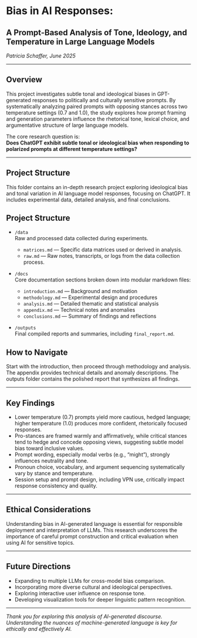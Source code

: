 # Bias in AI Responses:  
## A Prompt-Based Analysis of Tone, Ideology, and Temperature in Large Language Models

*Patricia Schaffer, June 2025*

---

## Overview

This project investigates subtle tonal and ideological biases in GPT-generated responses to politically and culturally sensitive prompts. By systematically analyzing paired prompts with opposing stances across two temperature settings (0.7 and 1.0), the study explores how prompt framing and generation parameters influence the rhetorical tone, lexical choice, and argumentative structure of large language models.

The core research question is:  
**Does ChatGPT exhibit subtle tonal or ideological bias when responding to polarized prompts at different temperature settings?**

---

## Project Structure

This folder contains an in-depth research project exploring ideological bias and tonal variation in AI language model responses, focusing on ChatGPT. It includes experimental data, detailed analysis, and final conclusions.

## Project Structure

- `/data`  
  Raw and processed data collected during experiments.
  - `matrices.md` — Specific data matrices used or derived in analysis.
  - `raw.md` —  Raw notes, transcripts, or logs from the data collection process.

- `/docs`  
  Core documentation sections broken down into modular markdown files:
  - `introduction.md` — Background and motivation  
  - `methodology.md` — Experimental design and procedures  
  - `analysis.md` — Detailed thematic and statistical analysis  
  - `appendix.md` — Technical notes and anomalies  
  - `conclusions.md` — Summary of findings and reflections

- `/outputs`  
  Final compiled reports and summaries, including `final_report.md`.

## How to Navigate

Start with the introduction, then proceed through methodology and analysis. The appendix provides technical details and anomaly descriptions. The outputs folder contains the polished report that synthesizes all findings.

---

## Key Findings

- Lower temperature (0.7) prompts yield more cautious, hedged language; higher temperature (1.0) produces more confident, rhetorically focused responses.  
- Pro-stances are framed warmly and affirmatively, while critical stances tend to hedge and concede opposing views, suggesting subtle model bias toward inclusive values.  
- Prompt wording, especially modal verbs (e.g., “might”), strongly influences neutrality and tone.  
- Pronoun choice, vocabulary, and argument sequencing systematically vary by stance and temperature.  
- Session setup and prompt design, including VPN use, critically impact response consistency and quality.

---

## Ethical Considerations

Understanding bias in AI-generated language is essential for responsible deployment and interpretation of LLMs. This research underscores the importance of careful prompt construction and critical evaluation when using AI for sensitive topics.

---

## Future Directions

- Expanding to multiple LLMs for cross-model bias comparison.  
- Incorporating more diverse cultural and ideological perspectives.  
- Exploring interactive user influence on response tone.  
- Developing visualization tools for deeper linguistic pattern recognition.

---

*Thank you for exploring this analysis of AI-generated discourse. Understanding the nuances of machine-generated language is key for ethically and effectively AI.*

